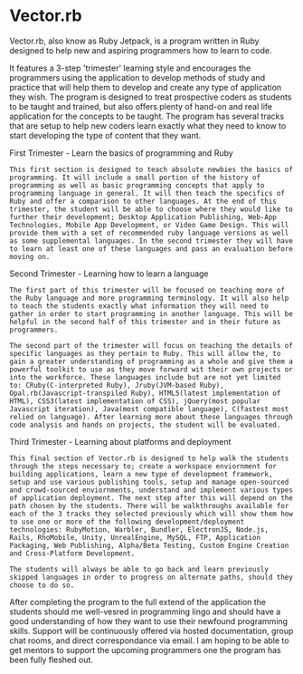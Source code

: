 # Vector.rb
Vector.rb, also know as Ruby Jetpack, is a program written in Ruby designed to help new and aspiring programmers how to learn to code.

It features a 3-step 'trimester' learning style and encourages the programmers using the application to develop methods of study and practice that will help them to develop and create any type of application they wish. The program is designed to treat prospective coders as students to be taught and trained, but also offers plenty of hand-on and real life application for the concepts to be taught. The program has several tracks that are setup to help new coders learn exactly what they need to know to start developing the type of content that they want.


First Trimester - Learn the basics of programming and Ruby

	This first section is designed to teach absolute newbies the basics of programming. It will include a small portion of the history of programming as well as basic programming concepts that apply to programming language in general. It will then teach the specifics of Ruby and offer a comparison to other languages. At the end of this trimester, the student will be able to choose where they would like to further their development; Desktop Application Publishing, Web-App Technologies, Mobile App Development, or Video Game Design. This will provide them with a set of recommended ruby language versions as well as some supplemental languages. In the second trimester they will have to learn at least one of these languages and pass an evaluation before moving on.
  
Second Trimester - Learning how to learn a language

	The first part of this trimester will be focused on teaching more of the Ruby language and more programming terminology. It will also help to teach the students exactly what information they will need to gather in order to start programming in another language. This will be helpful in the second half of this trimester and in their future as programmers.
  
	The second part of the trimester will focus on teaching the details of specific languages as they pertain to Ruby. This will allow the, to gain a greater understanding of programming as a whole and give them a powerful toolkit to use as they move forward wit their own projects or into the workforce. These languages include but are not yet limited to: CRuby(C-interpreted Ruby), Jruby(JVM-based Ruby), Opal.rb(Javascript-transpiled Ruby), HTML5(latest implementation of HTML), CSS3(latest implementation of CSS), jQuery(most popular Javascript iteration), Java(most compatible language), C(fastest most relied on language). After learning more about these languages through code analysis and hands on projects, the student will be evaluated.
  
Third Trimester - Learning about platforms and deployment

	This final section of Vector.rb is designed to help walk the students through the steps necessary to; create a workspace enviornment for building applications, learn a new type of development framework, setup and use various publishing tools, setup and manage open-sourced and crowd-sourced enviornments, understand and implement various types of application deployment. The next step after this will depend on the path chosen by the students. There will be walkthroughs available for each of the 3 tracks they selected previously which will show them how to use one or more of the following development/deployment technologies: RubyMotion, Warbler, Bundler, ElectronJS, Node.js, Rails, RhoMobile, Unity, UnrealEngine, MySQL, FTP, Application Packaging, Web Publishing, Alpha/Beta Testing, Custom Engine Creation and Cross-Platform Development.

	The students will always be able to go back and learn previously skipped languages in order to progress on alternate paths, should they choose to do so.
  

After completing the program to the full extend of the application the students should me well-vesred in programming lingo and should have a good understanding of how they want to use their newfound programming skills. Support will be continuously offered via hosted documentation, group chat rooms, and direct correspondance via email. I am hoping to be able to get mentors to support the upcoming programmers one the program has been fully fleshed out.
